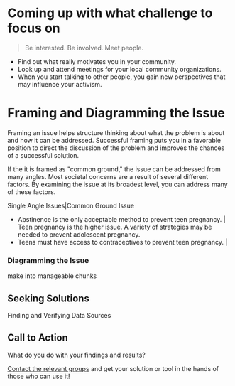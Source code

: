 # Coming up with what challenge to focus on

> Be interested. Be involved. Meet people.

* Find out what really motivates you in your community.
* Look up and attend meetings for your local community organizations. 
* When you start talking to other people, you gain new perspectives that may influence your activism.


# Framing and Diagramming the Issue

Framing an issue helps structure thinking about what the problem is about and how it can be addressed. Successful framing puts you in a favorable position to direct the discussion of the problem and improves the chances of a successful solution. 

If the it is framed as "common ground," the issue can be addressed from many angles. Most societal concerns are a result of several different factors. By examining the issue at its broadest level, you can address many of these factors.

Single Angle Issues|Common Ground Issue
* Abstinence is the only acceptable method to prevent teen pregnancy. | Teen pregnancy is the higher issue. A variety of strategies may be needed to prevent adolescent pregnancy.
* Teens must have access to contraceptives to prevent teen pregnancy. | 


### Diagramming the Issue

make into manageable chunks


## Seeking Solutions


Finding and Verifying Data Sources


## Call to Action

What do you do with your findings and results? 

[Contact the relevant groups](https://github.com/CodeForPittsburgh/Activism) and get your solution or tool in the hands of those who can use it!
